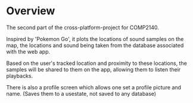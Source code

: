 # Overview

The second part of the cross-platform-project for COMP2140.

Inspired by 'Pokemon Go', it plots the locations of sound samples on the map, the locations and sound being taken from the database associated with the web app.

Based on the user's tracked location and proximity to these locations, the samples will be shared to them on the app, allowing them to listen their playbacks.

There is also a profile screen which allows one set a profile picture and name. (Saves them to a usestate, not saved to any database)

